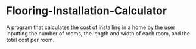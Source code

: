 # Flooring-Installation-Calculator

A program that calculates the cost of installing in a home by the user inputting the number of rooms, the length and width of each room, and the total cost per room.

